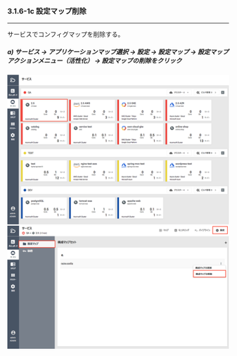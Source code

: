 ### 3.1.6-1c 設定マップ削除

---

サービスでコンフィグマップを削除する。

##### a\) サービス → アプリケーションマップ選択 → 設定 → 設定マップ → 設定マップアクションメニュー（活性化） → 設定マップの削除をクリック

![](/assets/JP/2.5/3.1.6-1c_1.png)![](/assets/JP/2.5/3.1.6-1c_2.png)

